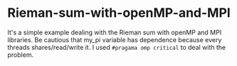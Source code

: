 # Rieman-sum-with-openMP-and-MPI

It's a simple example dealing with the Rieman sum with openMP and MPI libraries.
Be cautious that my_pi variable has dependence because every threads shares/read/write it.
I used ```#pragama omp critical``` to deal with the problem.
